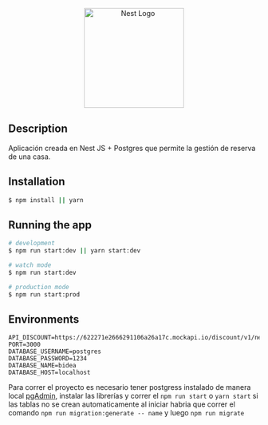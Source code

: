 <p align="center">
  <a href="http://nestjs.com/" target="blank"><img src="https://nestjs.com/img/logo-small.svg" width="200" alt="Nest Logo" /></a>
</p>

[circleci-image]: https://img.shields.io/circleci/build/github/nestjs/nest/master?token=abc123def456
[circleci-url]: https://circleci.com/gh/nestjs/nest


## Description

Aplicación creada en Nest JS + Postgres que permite la gestión de reserva de una casa.

## Installation

```bash
$ npm install || yarn
```

## Running the app

```bash
# development
$ npm run start:dev || yarn start:dev

# watch mode
$ npm run start:dev

# production mode
$ npm run start:prod
```

## Environments
````
API_DISCOUNT=https://622271e2666291106a26a17c.mockapi.io/discount/v1/new
PORT=3000
DATABASE_USERNAME=postgres
DATABASE_PASSWORD=1234
DATABASE_NAME=bidea
DATABASE_HOST=localhost
````
Para correr el proyecto es necesario tener postgress instalado de manera local [pgAdmin](https://www.pgadmin.org/download/), instalar las librerías y correr el ```npm run start``` o ```yarn start``` si las tablas no se crean automaticamente al iniciar habria que correr el comando ```npm run migration:generate -- name``` y luego ```npm run migrate``` 
